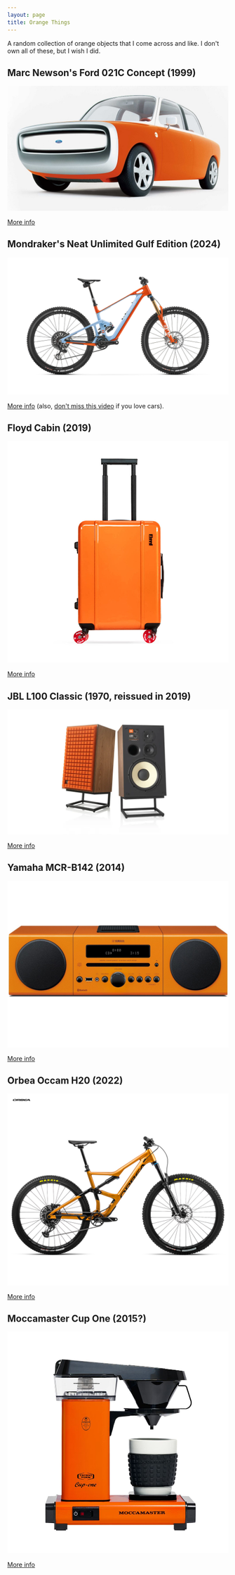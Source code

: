```yaml
---
layout: page
title: Orange Things
---
```


A random collection of orange objects that I come across and like. I don't own all of these, but I wish I did.

## Marc Newson's Ford 021C Concept (1999)

![Ford 021C Concept](/images/orange/ford_021c.jpg)

[More info](https://www.motortrend.com/vehicle-genres/1999-ford-021c-concept-details-history-photos/)

## Mondraker's Neat Unlimited Gulf Edition (2024)

![Mondraker Unlimited Gulf](/images/orange/mondraker_unlimited_gulf.jpg)

[More info](https://mondraker.com/wo/en/mondraker-unlimited-gulf) (also, [don't miss this video](https://www.youtube.com/watch?v=Rzdd6CnsLmw) if you love cars).

## Floyd Cabin (2019)

![Floyd Cabin](/images/orange/floyd_cabin.jpg)

[More info](https://floyd.one/products/floyd-cabin?wheels-color-initials=KO&variant=46658427912541)

## JBL L100 Classic (1970, reissued in 2019)

![JBL L100 Classic](/images/orange/jbl_l100.jpg)

[More info](https://www.jbl.com/bookshelf/L100+CLASSIC.html)

## Yamaha MCR-B142 (2014)

![Yamaha MCR-B142](/images/orange/yamaha_mcrb142.jpg)

[More info](https://europe.yamaha.com/en/products/audio_visual/hifi_systems/mcr-b142/index.html)

## Orbea Occam H20 (2022)

![Orbea Occam H20](/images/orange/orbea_occam.png)

[More info](https://www.orbea.com/int-en/bicycles/mountain/occam-sl/)

## Moccamaster Cup One (2015?)

![Moccamaster Cup One](/images/orange/moccamaster_cup_one.jpg)

[More info](https://www.moccamaster.eu/cup-one)
